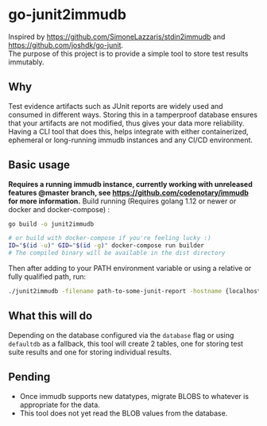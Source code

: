 # go-junit2immudb

Inspired by <https://github.com/SimoneLazzaris/stdin2immudb> and <https://github.com/joshdk/go-junit>.  
The purpose of this project is to provide a simple tool to store test results immutably.

## Why

Test evidence artifacts such as JUnit reports are widely used and consumed in different ways. Storing this in a tamperproof database ensures that your artifacts are not modified, thus gives your data more reliability. Having a CLI tool that does this, helps integrate with either containerized, ephemeral or long-running immudb instances and any CI/CD environment.

## Basic usage

**Requires a running immudb instance, currently working with unreleased features @master branch, see <https://github.com/codenotary/immudb> for more information.**
Build running (Requires golang 1.12 or newer or docker and docker-compose) :

```bash
go build -o junit2immudb 

# or build with docker-compose if you're feeling lucky :)
ID="$(id -u)" GID="$(id -g)" docker-compose run builder
# The compiled binary will be available in the dist directory
```

Then after adding to your PATH environment variable or using a relative or fully qualified path, run:

```bash
./junit2immudb -filename path-to-some-junit-report -hostname {localhost/your-immudb-host} -port {3322/your-immudb-port} -username {immudb/your-immudb-username} -password {your-immudb-password}
```

## What this will do

Depending on the database configured via the ```database``` flag or using ```defaultdb``` as a fallback, this tool will create 2 tables, one for storing test suite results and one for storing individual results.

## Pending

* Once immudb supports new datatypes, migrate BLOBS to whatever is appropriate for the data.
* This tool does not yet read the BLOB values from the database.
